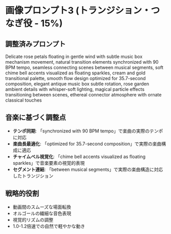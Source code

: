 # 画像プロンプト3 (トランジション・つなぎ役 - 15%)

## 調整済みプロンプト
Delicate rose petals floating in gentle wind with subtle music box mechanism movement, natural transition elements synchronized with 90 BPM tempo, seamless connecting scenes between musical segments, soft chime bell accents visualized as floating sparkles, cream and gold transitional palette, smooth flow design optimized for 35.7-second composition, elegant antique music box subtle rotation, rose garden ambient details with whisper-soft lighting, magical particle effects transitioning between scenes, ethereal connector atmosphere with ornate classical touches

## 音楽に基づく調整点
- **テンポ同期**: 「synchronized with 90 BPM tempo」で楽曲の実際のテンポに対応
- **楽曲長最適化**: 「optimized for 35.7-second composition」で実際の楽曲構成に適応
- **チャイムベル視覚化**: 「chime bell accents visualized as floating sparkles」で音楽要素の視覚的表現
- **セグメント連結**: 「between musical segments」で実際の楽曲構造に対応したトランジション

## 戦略的役割
- 動画間のスムーズな場面転換
- オルゴールの繊細な音色表現
- 視覚的リズムの調整
- 1.0-1.2倍速での自然で軽やかな動き